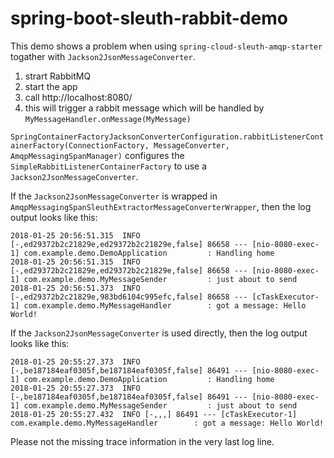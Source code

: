 # spring-boot-sleuth-rabbit-demo

This demo shows a problem when using `spring-cloud-sleuth-amqp-starter` togather with `Jackson2JsonMessageConverter`.

1. strart RabbitMQ
2. start the app
3. call http://localhost:8080/ 
4. this will trigger a rabbit message which will be handled by `MyMessageHandler.onMessage(MyMessage)`

`SpringContainerFactoryJacksonConverterConfiguration.rabbitListenerContainerFactory(ConnectionFactory, MessageConverter, AmqpMessagingSpanManager)` configures the `SimpleRabbitListenerContainerFactory` to use a `Jackson2JsonMessageConverter`.


If the `Jackson2JsonMessageConverter` is wrapped in `AmqpMessagingSpanSleuthExtractorMessageConverterWrapper`, then the log output looks like this:

```
2018-01-25 20:56:51.315  INFO [-,ed29372b2c21829e,ed29372b2c21829e,false] 86658 --- [nio-8080-exec-1] com.example.demo.DemoApplication         : Handling home
2018-01-25 20:56:51.315  INFO [-,ed29372b2c21829e,ed29372b2c21829e,false] 86658 --- [nio-8080-exec-1] com.example.demo.MyMessageSender         : just about to send
2018-01-25 20:56:51.373  INFO [-,ed29372b2c21829e,983bd6104c995efc,false] 86658 --- [cTaskExecutor-1] com.example.demo.MyMessageHandler        : got a message: Hello World!
```

If the `Jackson2JsonMessageConverter` is used directly, then the log output looks like this:

```
2018-01-25 20:55:27.373  INFO [-,be187184eaf0305f,be187184eaf0305f,false] 86491 --- [nio-8080-exec-1] com.example.demo.DemoApplication         : Handling home
2018-01-25 20:55:27.373  INFO [-,be187184eaf0305f,be187184eaf0305f,false] 86491 --- [nio-8080-exec-1] com.example.demo.MyMessageSender         : just about to send
2018-01-25 20:55:27.432  INFO [-,,,] 86491 --- [cTaskExecutor-1] com.example.demo.MyMessageHandler        : got a message: Hello World!
```

Please not the missing trace information in the very last log line.


